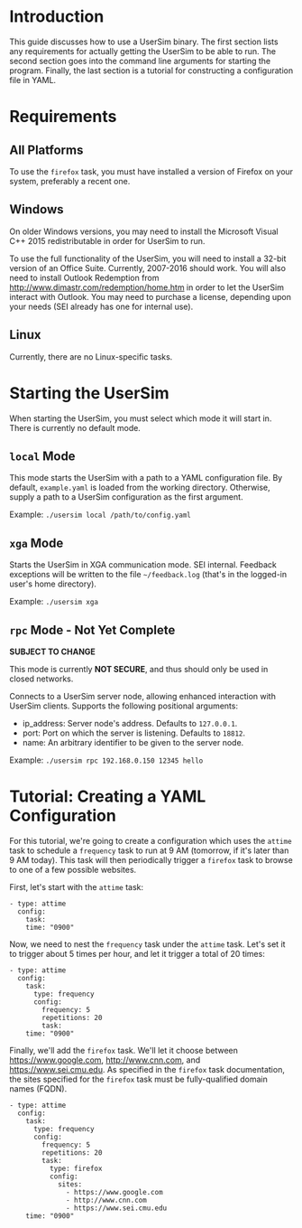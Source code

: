 # Introduction

This guide discusses how to use a UserSim binary. The first section lists any requirements for actually getting the
UserSim to be able to run. The second section goes into the command line arguments for starting the program. Finally,
the last section is a tutorial for constructing a configuration file in YAML.

# Requirements

## All Platforms

To use the `firefox` task, you must have installed a version of Firefox on your system, preferably a recent one.

## Windows

On older Windows versions, you may need to install the Microsoft Visual C++ 2015 redistributable in order for UserSim to
run.

To use the full functionality of the UserSim, you will need to install a 32-bit version of an Office Suite. Currently,
2007-2016 should work. You will also need to install Outlook Redemption from
<http://www.dimastr.com/redemption/home.htm> in order to let the UserSim interact with Outlook. You may need to purchase
a license, depending upon your needs (SEI already has one for internal use).

## Linux

Currently, there are no Linux-specific tasks.

# Starting the UserSim

When starting the UserSim, you must select which mode it will start in. There is currently no default mode.

## `local` Mode

This mode starts the UserSim with a path to a YAML configuration file. By default, `example.yaml` is loaded from the
working directory. Otherwise, supply a path to a UserSim configuration as the first argument.

Example:
`./usersim local /path/to/config.yaml`

## `xga` Mode

Starts the UserSim in XGA communication mode. SEI internal. Feedback exceptions will be written to the file
`~/feedback.log` (that's in the logged-in user's home directory).

Example:
`./usersim xga`

## `rpc` Mode - Not Yet Complete

**SUBJECT TO CHANGE**

This mode is currently **NOT SECURE**, and thus should only be used in closed networks.

Connects to a UserSim server node, allowing enhanced interaction with UserSim clients. Supports the following positional
arguments:

* ip_address: Server node's address. Defaults to `127.0.0.1`.
* port: Port on which the server is listening. Defaults to `18812`.
* name: An arbitrary identifier to be given to the server node.

Example:
`./usersim rpc 192.168.0.150 12345 hello`

# Tutorial: Creating a YAML Configuration

For this tutorial, we're going to create a configuration which uses the `attime` task to schedule a `frequency` task to 
run at 9 AM (tomorrow, if it's later than 9 AM today). This task will then periodically trigger a `firefox` task to
browse to one of a few possible websites.

First, let's start with the `attime` task:

```
- type: attime
  config:
    task:
    time: "0900"
```

Now, we need to nest the `frequency` task under the `attime` task. Let's set it to trigger about 5 times per hour, and
let it trigger a total of 20 times:

```
- type: attime
  config:
    task:
      type: frequency
      config:
        frequency: 5
        repetitions: 20
        task:
    time: "0900"
```

Finally, we'll add the `firefox` task. We'll let it choose between <https://www.google.com>, <http://www.cnn.com>, and
<https://www.sei.cmu.edu>. As specified in the `firefox` task documentation, the sites specified for the `firefox` task
must be fully-qualified domain names (FQDN).

```
- type: attime
  config:
    task:
      type: frequency
      config:
        frequency: 5
        repetitions: 20
        task:
          type: firefox
          config:
            sites:
              - https://www.google.com
              - http://www.cnn.com
              - https://www.sei.cmu.edu
    time: "0900"
```

